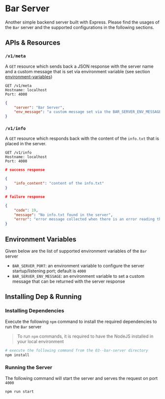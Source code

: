 # Bar Server

Another simple backend server built with Express. Please find the usages of the `Bar` server and the supported configurations in the following sections.

## APIs & Resources

### `/v1/meta`

A `GET` resource which sends back a JSON response with the server name and a custom message that is set via environment variable (see section [environment-variables](#environment-variables))

```http
GET /v1/meta
Hostname: localhost
Port: 4000
```

```json
{
    "server": "Bar Server",
    "env_message": "a custom message set via the BAR_SERVER_ENV_MESSAGE environment var"
}
```

### `/v1/info`

A `GET` resource which responds back with the content of the `info.txt` that is placed in the server.

```http
GET /v1/info
Hostname: localhost
Port: 4000
```

```json
# success response

{
    "info_content": "content of the info.txt"
}
```

```json
# failure response

{
    "code": 19,
    "message": "No info.txt found in the server",
    "error": "error message collected when there is an error reading the info.txt"
}
```

## Environment Variables

Given below are the list of supported environment variables of the `Bar` server

- `BAR_SERVER_PORT`: an environment variable to configure the server startup/listening port; default is `4000`
- `BAR_SERVER_ENV_MESSAGE`: an environment variable to set a custom message that can be returned with the server response

## Installing Dep & Running

### Installing Dependencies

Execute the following `npm` command to install the required dependencies to run the `Bar` server

> To run `npm` commands, it is required to have the NodeJS installed in your local environment

```sh
# execute the following command from the 03--bar-server directory
npm install
```

### Running the Server

The following command will start the server and serves the request on port `4000`

```sh
npm run start
```
